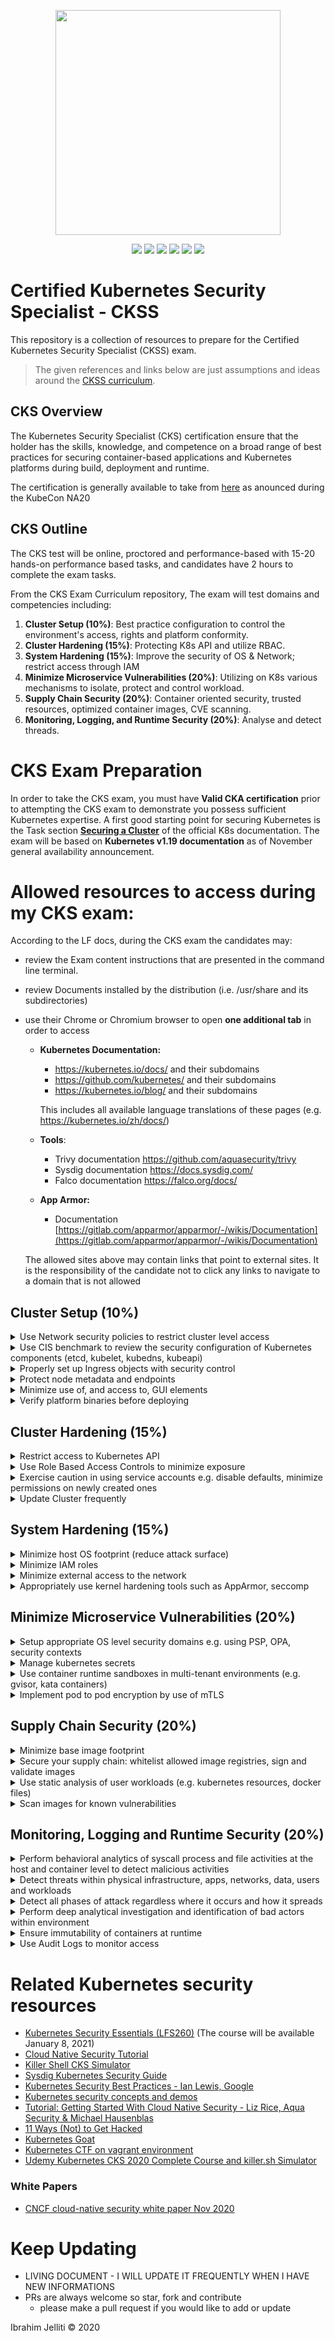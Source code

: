 <p align="center">
  <img width="360" src="kubernetes-security-specialist-logo.png">
</p>
<p align="center">
  <img src="https://img.shields.io/badge/contributions-welcome-brightgreen.svg?style=flat">
  <img src="https://img.shields.io/badge/status-preview-brightgreen?style=flat">
  <img src="https://img.shields.io/github/issues-raw/ijelliti/CKSS-Certified-Kubernetes-Security-Specialist?style=flat">
  
  <img src="https://img.shields.io/github/license/ijelliti/CKSS-Certified-Kubernetes-Security-Specialist?style=flat">
  <img src="https://img.shields.io/github/stars/ijelliti/CKSS-Certified-Kubernetes-Security-Specialist?style=social">
  <img src="https://img.shields.io/github/forks/ijelliti/CKSS-Certified-Kubernetes-Security-Specialist?style=social">
</p>


# Certified Kubernetes Security Specialist - CKSS
This repository is a collection of resources to prepare for the Certified Kubernetes Security Specialist (CKSS) exam.
> The given references and links below are just assumptions and ideas around the [CKSS curriculum](https://github.com/cncf/curriculum/blob/master/CKS_Curriculum_%20v1.19.pdf).

## CKS Overview
The Kubernetes Security Specialist (CKS) certification ensure that the holder has the skills, knowledge, and competence on a broad range of best practices for securing container-based applications and Kubernetes platforms during build, deployment and runtime.

The certification is generally available to take from [here](https://training.linuxfoundation.org/certification/certified-kubernetes-security-specialist/) as anounced during the KubeCon NA20

## CKS Outline
The CKS test will be online, proctored and performance-based with 15-20 hands-on performance based tasks, and candidates have 2 hours to complete the exam tasks.

From the CKS Exam Curriculum repository, The exam will test domains and competencies including:
1. **Cluster Setup (10%)**: Best practice configuration to control the environment's access, rights and platform conformity.
2. **Cluster Hardening (15%)**: Protecting K8s API and utilize RBAC.
3. **System Hardening (15%)**: Improve the security of OS & Network; restrict access through IAM
4. **Minimize Microservice Vulnerabilities (20%)**: Utilizing on K8s various mechanisms to isolate, protect and control workload.
5. **Supply Chain Security (20%)**: Container oriented security, trusted resources, optimized container images, CVE scanning.
6. **Monitoring, Logging, and Runtime Security (20%)**: Analyse and detect threads.

# CKS Exam Preparation

In order to take the CKS exam, you must have **Valid CKA certification** prior to attempting the CKS exam to demonstrate you possess sufficient Kubernetes expertise.
A first good starting point for securing Kubernetes is the Task section [**Securing a Cluster**](https://kubernetes.io/docs/tasks/administer-cluster/securing-a-cluster/) of the official K8s documentation.
The exam will be based on **Kubernetes v1.19 documentation** as of November general availability announcement.
# Allowed resources to access during my CKS exam:
According to the LF docs, during the CKS exam the candidates may:
- review the Exam content instructions that are presented in the command line terminal.
- review Documents installed by the distribution (i.e. /usr/share and its subdirectories)
- use their Chrome or Chromium browser to open **one additional tab** in order to access 
  - **Kubernetes Documentation:**
    - https://kubernetes.io/docs/ and their subdomains
    - https://github.com/kubernetes/ and their subdomains
    - https://kubernetes.io/blog/ and their subdomains
    
    This includes all available language translations of these pages (e.g. https://kubernetes.io/zh/docs/)
  - **Tools**:
    - Trivy documentation https://github.com/aquasecurity/trivy
    - Sysdig documentation https://docs.sysdig.com/
    - Falco documentation https://falco.org/docs/
  - **App Armor:**
    - Documentation [https://gitlab.com/apparmor/apparmor/-/wikis/Documentation](https://gitlab.com/apparmor/apparmor/-/wikis/Documentation)
    
  The allowed sites above may contain links that point to external sites. It is the responsibility of the candidate not to click any links to navigate to a domain that is not allowed

## Cluster Setup (10%)
<details><summary>Use Network security policies to restrict cluster level access</summary>
  
#### Allowed Ressources
* [Network Policies](https://kubernetes.io/docs/concepts/services-networking/network-policies)
* [Securing a Cluster](https://kubernetes.io/docs/tasks/administer-cluster/securing-a-cluster/)
* [Declare Network Policy](https://kubernetes.io/docs/tasks/administer-cluster/declare-network-policy/)
* [Enforcing Network Policies in Kubernetes](https://kubernetes.io/blog/2017/10/enforcing-network-policies-in-kubernetes/)
#### 3rd Party Ressources
* [Get started with Kubernetes network policy](https://docs.projectcalico.org/security/kubernetes-network-policy)
* [kubernetes-network-policy-recipes](https://github.com/ahmetb/kubernetes-network-policy-recipes)
* [Kubernetes Network Policies Best Practices](https://blog.alcide.io/kubernetes-network-policies-best-practices)
* [Exploring Network Policies in Kubernetes](https://banzaicloud.com/blog/network-policy/)
</details>

<details><summary>Use CIS benchmark to review the security configuration of Kubernetes components (etcd, kubelet, kubedns, kubeapi)</summary>
  
#### 3rd Party Ressources
* [CIS benchmark for Kubernetes](https://www.cisecurity.org/benchmark/kubernetes/)
  * The benchmark is not yet available for `Kubernetes 1.19`, but it gives great understanding.
* [What is Center for Internet Security (CIS) Benchmarks](https://docs.microsoft.com/en-us/microsoft-365/compliance/offering-cis-benchmark)
* [Kube-bench](https://github.com/aquasecurity/kube-bench#running-kube-bench): A tool for running Kubernetes CIS Benchmark tests
* [GKE: CIS Benchmarks for etcd & kubelet](https://cloud.google.com/kubernetes-engine/docs/concepts/cis-benchmarks#default-values) 
</summary>
</details>

<details><summary>Properly set up Ingress objects with security control</summary>

#### Allowed Ressources
* [Ingress](https://kubernetes.io/docs/concepts/services-networking/ingress/)
* [Ingress Controllers](https://kubernetes.io/docs/concepts/services-networking/ingress-controllers/)
* [Set up Ingress on Minikube with the NGINX Ingress Controller](https://kubernetes.io/docs/tasks/access-application-cluster/ingress-minikube/)
* [secure an Ingress by specifying a Secret that contains a TLS private key and certificate](https://kubernetes.io/docs/concepts/services-networking/ingress/#tls) 
* [How to deploy NGINX Ingress Controller](https://github.com/kubernetes/ingress-nginx/blob/master/docs/deploy/index.md)
* [TLS/HTTPS](https://github.com/kubernetes/ingress-nginx/blob/master/docs/user-guide/tls.md)
</details>

<details><summary>Protect node metadata and endpoints</summary>

#### Allowed Ressources
* [Restricting cloud metadata API access](https://kubernetes.io/docs/tasks/administer-cluster/securing-a-cluster/#restricting-cloud-metadata-api-access)
* [Kubelet authentication/authorization](https://kubernetes.io/docs/reference/command-line-tools-reference/kubelet-authentication-authorization/)
#### 3rd Party Ressources
* [Kubelet API](https://www.deepnetwork.com/blog/kubernetes/2020/01/13/kubelet-api.html)
* [Setting up secure endpoints in Kubernetes](https://blog.cloud66.com/setting-up-secure-endpoints-in-kubernetes/)
* [GKE Protecting cluster metadata](https://cloud.google.com/kubernetes-engine/docs/how-to/protecting-cluster-metadata)
* [Retrieving EC2 instance metadata](https://docs.aws.amazon.com/AWSEC2/latest/UserGuide/instancedata-data-retrieval.html)
* [EC2 Instance user data](https://docs.aws.amazon.com/AWSEC2/latest/UserGuide/ec2-instance-metadata.html)
</details>

<details><summary>Minimize use of, and access to, GUI elements</summary>

#### Allowed Ressources
* [Web-based Kubernetes User Interface](https://kubernetes.io/docs/tasks/access-application-cluster/web-ui-dashboard/)
* [Dashboard Access control](https://github.com/kubernetes/dashboard/blob/master/docs/user/access-control/README.md)
* [Dashboard Auth](https://github.com/kubernetes/dashboard/blob/master/docs/user/access-control/creating-sample-user.md)
#### 3rd Party Ressources
* [On Securing the Kubernetes Dashboard](https://blog.heptio.com/on-securing-the-kubernetes-dashboard-16b09b1b7aca)
</details>

<details><summary>Verify platform binaries before deploying</summary>
  
#### Allowed Ressources
* [Kubernetes platform binaries](https://github.com/kubernetes/kubernetes/releases)
</details>

## Cluster Hardening (15%)
<details><summary>Restrict access to Kubernetes API</summary>

#### Allowed Ressources
* [Controlling Access to the Kubernetes API](https://kubernetes.io/docs/reference/access-authn-authz/controlling-access/)
* [Certificate Signing Requests: Create Normal User](https://kubernetes.io/docs/reference/access-authn-authz/certificate-signing-requests/#normal-user)
* [Generate cluster certificates (easyrsa, openssl or cfssl)](https://kubernetes.io/docs/concepts/cluster-administration/certificates/)
#### 3rd Party Ressources
* [GKE: Hardening your cluster's security](https://cloud.google.com/anthos/gke/docs/on-prem/how-to/hardening-your-cluster)
* [Kubernetes RBAC and TLS certificates – Kubernetes security guide](https://sysdig.com/blog/kubernetes-security-rbac-tls/)
* [Securing Your Kubernetes API Server](https://tufin.medium.com/protecting-your-kubernetes-api-server-5eefeea4cf8a)
</details>

<details><summary>Use Role Based Access Controls to minimize exposure</summary>

#### Allowed Ressources
* [Using RBAC Authorization](https://kubernetes.io/docs/reference/access-authn-authz/rbac/)
* [Authorization modes for Kubernetes API server](https://kubernetes.io/docs/reference/access-authn-authz/authorization/#authorization-modules)
#### 3rd Party Ressources
* [Site for Kubernetes RBAC](https://rbac.dev/)
* [Understand Role-Based Access Control in Kubernetes](https://www.youtube.com/watch?v=G3R24JSlGjY)
* [RBAC Study Guide](https://github.com/David-VTUK/CKA-StudyGuide/blob/master/RevisionTopics/Part-5-Security.md)
</details>

<details><summary>Exercise caution in using service accounts e.g. disable defaults, minimize permissions on newly created ones</summary>
  
#### Allowed Ressources
* [Managing Service Accounts](https://kubernetes.io/docs/reference/access-authn-authz/service-accounts-admin/)
* [Default roles and role bindings](https://kubernetes.io/docs/reference/access-authn-authz/rbac/#default-roles-and-role-bindings)
* [Authorization Modes](https://kubernetes.io/docs/reference/access-authn-authz/authorization/#authorization-modules)
* [Configure Service Accounts for Pods](https://kubernetes.io/docs/tasks/configure-pod-container/configure-service-account/)
* [Kubernetes should not mount default service account credentials by default](https://github.com/kubernetes/kubernetes/issues/57601)
#### 3rd Party Ressources
* [Kubernetes: Creating Service Accounts and Kubeconfigs](https://docs.armory.io/docs/armory-admin/manual-service-account/)
* [Kubernetes Access Control: Exploring Service Accounts](https://thenewstack.io/kubernetes-access-control-exploring-service-accounts/)
* [Disable default service account by deployments in Kubernetes](https://stackoverflow.com/questions/52583497/how-to-disable-the-use-of-a-default-service-account-by-a-statefulset-deployments)
* [Securing Kubernetes Clusters by Eliminating Risky Permissions](https://www.cyberark.com/resources/threat-research-blog/securing-kubernetes-clusters-by-eliminating-risky-permissions)
* [Understand Role Based Access Control in Kubernetes](https://www.youtube.com/watch?v=G3R24JSlGjY)
</details>

<details><summary>Update Cluster frequently</summary>
  
#### Allowed Ressources
* [Update Kubernetes frequently](https://kubernetes.io/docs/reference/setup-tools/kubeadm/kubeadm-upgrade/)
</details>

## System Hardening (15%)
<details><summary>Minimize host OS footprint (reduce attack surface)</summary>

#### Allowed Ressources
* [Preventing containers from loading unwanted kernel modules](https://kubernetes.io/docs/tasks/administer-cluster/securing-a-cluster/#preventing-containers-from-loading-unwanted-kernel-modules)
#### 3rd Party Ressources
* [Reduce Kubernetes Attack Surfaces](https://blog.sonatype.com/kubesecops-kubernetes-security-practices-you-should-follow#:~:text=Reduce%20Kubernetes%20Attack%20Surfaces)
* [distribution independent linux](https://www.cisecurity.org/benchmark/distribution_independent_linux/)
* [CIS Benchmark Ubuntu Linux](https://www.cisecurity.org/benchmark/ubuntu_linux/)
* [CIS Benchmark RedHat](https://www.cisecurity.org/benchmark/red_hat_linux/)
* [CIS Benchmark Debian](https://www.cisecurity.org/benchmark/debian_linux/)
* [CIS Benchmark Centos](https://www.cisecurity.org/benchmark/centos_linux/)
* [CIS Benchmark SUSE](https://www.cisecurity.org/benchmark/suse_linux/)
* [CIS Benchmark Oracle](https://www.cisecurity.org/benchmark/oracle_linux/)
</details>

<details><summary>Minimize IAM roles</summary>

#### 3rd Party Ressources
* [What is the Principle of Least Privilege (POLP)?](https://digitalguardian.com/blog/what-principle-least-privilege-polp-best-practice-information-security-and-compliance)
* [IAM Grant least privilege](https://docs.aws.amazon.com/IAM/latest/UserGuide/best-practices.html#grant-least-privilege)
</details>

<details><summary>Minimize external access to the network</summary>

#### Allowed Ressources
* [K8s quotas (services.loadbalancers)](https://kubernetes.io/docs/concepts/policy/resource-quotas/)
* [Restrict Access For LoadBalancer Service](https://v1-17.docs.kubernetes.io/docs/tasks/access-application-cluster/configure-cloud-provider-firewall/#restrict-access-for-loadbalancer-service)
* [Admission control plugin: ResourceQuota](https://github.com/kubernetes/community/blob/master/contributors/design-proposals/resource-management/admission_control_resource_quota.md)
#### 3rd Party Ressources
* [Secure hosts with OS-level firewall (ufw)](https://help.replicated.com/community/t/managing-firewalls-with-ufw-on-kubernetes/230)
* [Configure firewall with ufw](https://www.linode.com/docs/security/firewalls/configure-firewall-with-ufw/)
* [Use security groups to secure network (Azure)](https://docs.microsoft.com/en-us/azure/aks/concepts-security#azure-network-security-groups)
* [Amazon EKS security group considerations](https://docs.aws.amazon.com/eks/latest/userguide/sec-group-reqs.html)
* [Amazon EC2 security groups for Linux instances](https://docs.aws.amazon.com/AWSEC2/latest/UserGuide/ec2-security-groups.html)
</details>

<details><summary>Appropriately use kernel hardening tools such as AppArmor, seccomp</summary>

#### Allowed Ressources
* [Restrict a Container's Access to Resources with AppArmor](https://kubernetes.io/docs/tutorials/clusters/apparmor/)
* [Restrict a Container's Syscalls with Seccomp](https://kubernetes.io/docs/tutorials/clusters/seccomp/)
#### 3rd Party Ressources
* [Kubernetes Hardening Best Practices](https://www.sumologic.com/kubernetes/security/#security-best-practices)
* [Container Security: Fundamental Technology Concepts that Protect Containerized Application by Liz Rice](https://cdn2.hubspot.net/hubfs/1665891/Assets/Container%20Security%20by%20Liz%20Rice%20-%20OReilly%20Apr%202020.pdf)
</details>

## Minimize Microservice Vulnerabilities (20%)
<details><summary>Setup appropriate OS level security domains e.g. using PSP, OPA, security contexts</summary>

#### Allowed Ressources
* [Pod Security Policies](https://kubernetes.io/docs/concepts/policy/pod-security-policy/)
* [Configure a Security Context for a Pod or Container](https://kubernetes.io/docs/tasks/configure-pod-container/security-context/)
* [OPA Gatekeeper: Policy and Governance for Kubernetes](https://kubernetes.io/blog/2019/08/06/opa-gatekeeper-policy-and-governance-for-kubernetes/)
* [Kubernetes security context, security policy, and network policy – Kubernetes security guide (part 2)](https://sysdig.com/blog/kubernetes-security-psp-network-policy/)

#### 3rd Party Ressources
* [Open Policy Agent Introduction](https://www.youtube.com/watch?v=Yup1FUc2Qn0)
* [Enforce policies on Kubernetes objects with OPA](https://www.openpolicyagent.org/docs/v0.12.2/kubernetes-admission-control/)
* [Pod Security Policy](https://blog.alcide.io/pod-security-policy)
</details>

<details><summary>Manage kubernetes secrets</summary>

#### Allowed Ressources
* [Kubernetes Secrets](https://kubernetes.io/docs/concepts/configuration/secret/)
* [Encrypting Secret Data at Rest](https://kubernetes.io/docs/tasks/administer-cluster/encrypt-data/)
* [Using a KMS provider for data encryption](https://kubernetes.io/docs/tasks/administer-cluster/kms-provider/)
#### 3rd Party Ressources
* [katacoda lab around Secrets](https://www.katacoda.com/courses/kubernetes/managing-secrets)
* [Managing Secrets in Kubernetes](https://www.weave.works/blog/managing-secrets-in-kubernetes)
* [Secrets Store CSI driver](https://github.com/kubernetes-sigs/secrets-store-csi-driver)
</details>

<details><summary>Use container runtime sandboxes in multi-tenant environments (e.g. gvisor, kata containers)</summary>

#### Allowed Ressources
* [container runtime](https://kubernetes.io/docs/concepts/containers/runtime-class/)
* [container runtime sandboxes examples](https://github.com/kubernetes/enhancements/blob/master/keps/sig-node/585-runtime-class/README.md#examples)
* [Enforce tenant isolation (Limit Ranges, Quotas, PSPs) with Policies](https://kubernetes.io/docs/concepts/policy/)
* [Affinity and anti-affinity](https://kubernetes.io/docs/concepts/scheduling-eviction/assign-pod-node/#affinity-and-anti-affinity)
#### 3rd Party Ressources
* [What is gVisor?](https://gvisor.dev/docs/)
* [Cluster multi-tenancy](https://cloud.google.com/kubernetes-engine/docs/concepts/multitenancy-overview)
* [Use gVisor to run Kubernetes pods](https://gvisor.dev/docs/user_guide/quick_start/kubernetes/)
* [Implementing secure Containers using Google’s gVisor](https://thenewstack.io/how-to-implement-secure-containers-using-googles-gvisor/)
* [Kata containers and Kubernetes: How they fit together?](https://platform9.com/blog/kata-containers-docker-and-kubernetes-how-they-all-fit-together/)
* [How to use Kata Containers with Kubernetes?](https://github.com/kata-containers/documentation/blob/master/how-to/how-to-use-k8s-with-cri-containerd-and-kata.md)
</details>

<details><summary>Implement pod to pod encryption by use of mTLS</summary>
  
#### Allowed Ressources
* [Manage TLS Certificates in a Cluster](https://kubernetes.io/docs/tasks/tls/managing-tls-in-a-cluster/)
#### 3rd Party Ressources
* [Secure communication between services in Istio with mutual TLS](https://developer.ibm.com/technologies/containers/tutorials/istio-security-mtls/)
* [Mutual TLS Authentication (mTLS) De-Mystified](https://codeburst.io/mutual-tls-authentication-mtls-de-mystified-11fa2a52e9cf)
* [Traffic encryption using mTLS](https://www.istioworkshop.io/11-security/01-mtls/)
* [Using Istio to improve end-to-end security](https://istio.io/latest/blog/2017/0.1-auth/)
* [Linerd: automatic mtls](https://linkerd.io/2/features/automatic-mtls/)
</details>

## Supply Chain Security (20%)

<details><summary>Minimize base image footprint</summary>

#### 3rd Party Ressources
* [Why build small container images in Kubernetes](https://cloud.google.com/blog/products/gcp/kubernetes-best-practices-how-and-why-to-build-small-container-images)
* [Use the smallest base image possible](https://cloud.google.com/solutions/best-practices-for-building-containers#build-the-smallest-image-possible)
* [7 best practices for building containers](https://cloud.google.com/blog/products/gcp/7-best-practices-for-building-containers)
* [distroless containers](https://github.com/GoogleContainerTools/distroless)
* [Docker multi-stage builds](https://docs.docker.com/develop/develop-images/multistage-build/)
* [Tips to Reduce Docker Image Sizes](https://hackernoon.com/tips-to-reduce-docker-image-sizes-876095da3b34)
* [3 simple tricks for smaller Docker images](https://learnk8s.io/blog/smaller-docker-images)
</details>

<details><summary>Secure your supply chain: whitelist allowed image registries, sign and validate images</summary>

#### Allowed Ressources
* [Using Admission Controllers](https://kubernetes.io/docs/reference/access-authn-authz/admission-controllers/)
* [Dynamic Admission Control](https://kubernetes.io/docs/reference/access-authn-authz/extensible-admission-controllers/)
* [A Guide to Kubernetes Admission Controllers](https://kubernetes.io/blog/2019/03/21/a-guide-to-kubernetes-admission-controllers/)
* [Ensure images only from approved sources are run](https://github.com/kubernetes/kubernetes/issues/22888)
#### 3rd Party Ressources
* [Content trust in Docker](https://docs.docker.com/engine/security/trust/content_trust/)
* [How to reject docker registries in Kubernetes?](https://stackoverflow.com/questions/54463125/how-to-reject-docker-registries-in-kubernetes)
* [Restrict pulling images from Registry](https://www.openpolicyagent.org/docs/latest/kubernetes-primer/)
* [Container image signatures in Kubernetes](https://medium.com/sse-blog/container-image-signatures-in-kubernetes-19264ac5d8ce)
</details>

<details><summary>Use static analysis of user workloads (e.g. kubernetes resources, docker files)</summary>

#### Allowed Ressources
* [11 Ways (Not) to Get Hacked: statically-analyse-yaml](https://kubernetes.io/blog/2018/07/18/11-ways-not-to-get-hacked/#7-statically-analyse-yaml)

#### 3rd Party Ressources
* [Trivy](https://github.com/aquasecurity/trivy)
* [Static analysis with Clair](https://github.com/quay/clair)
* [Static analysis with Kube-score](https://kube-score.com/)
* [kubehunter](https://github.com/aquasecurity/kube-hunter)
* [kubesec](https://kubesec.io/)
* [Kubernetes static code analysis with Checkov](https://bridgecrew.io/blog/kubernetes-static-code-analysis-with-checkov/)
</details>

<details><summary>Scan images for known vulnerabilities</summary>
  
#### 3rd Party Ressources
* [Trivy](https://github.com/aquasecurity/trivy)
</details>

## Monitoring, Logging and Runtime Security (20%)

<details><summary>Perform behavioral analytics of syscall process and file activities at the host and container level to detect malicious activities</summary>

#### Allowed Ressources
* [Restrict a Container's Syscalls with Seccomp](https://kubernetes.io/docs/tutorials/clusters/seccomp/)
* [Auditing with Falco (Obsoledted)](https://v1-16.docs.kubernetes.io/docs/tasks/debug-application-cluster/falco/)
* [How to detect a Kubernetes vulnerability using Falco](https://sysdig.com/blog/how-to-detect-kubernetes-vulnerability-cve-2019-11246-using-falco/)
#### 3rd Party Ressources
* [Kubernetes Security monitoring at scale](https://medium.com/@SkyscannerEng/kubernetes-security-monitoring-at-scale-with-sysdig-falco-a60cfdb0f67a)
</details>

<details><summary>Detect threats within physical infrastructure, apps, networks, data, users and workloads</summary>

#### 3rd Party Ressources
* [Common Kubernetes config security threats](https://www.cncf.io/blog/2020/08/07/common-kubernetes-config-security-threats/)
* [A guidance on Kubernetes threat modeling](https://www.trendmicro.com/vinfo/us/security/news/virtualization-and-cloud/guidance-on-kubernetes-threat-modeling)
* [Threat matrix for Kubernetes](https://www.microsoft.com/security/blog/2020/04/02/attack-matrix-kubernetes/)
</details>

<details><summary>Detect all phases of attack regardless where it occurs and how it spreads</summary>

#### 3rd Party Ressources
* [Investigating Kubernetes attack scenarios in Threat Stack](https://www.threatstack.com/blog/kubernetes-attack-scenarios-part-1)
* [Anatomy of a Kubernetes attack – How untrusted Docker images fails us](https://www.optiv.com/explore-optiv-insights/source-zero/anatomy-kubernetes-attack-how-untrusted-docker-images-fail-us)
* [Investigating Kubernetes Attack Scenarios in Threat Stack (part 1)](https://www.threatstack.com/blog/kubernetes-attack-scenarios-part-1)
* [The seven phases of a cyber attack](https://www.dnvgl.com/article/the-seven-phases-of-a-cyber-attack-118270)
* [Threat matrix for Kubernetes](https://www.microsoft.com/security/blog/2020/04/02/attack-matrix-kubernetes/)
* [MITRE ATT&CK framework for container runtime security with Falco](https://sysdig.com/blog/mitre-attck-framework-for-container-runtime-security-with-sysdig-falco/)
* [Mitigating Kubernetes attacks](https://www.youtube.com/watch?v=HWv8ZKLCawM)
</details>

<details><summary>Perform deep analytical investigation and identification of bad actors within environment</summary>

#### 3rd Party Ressources
* [Kubernetes security 101: Risks and Best practices](https://www.stackrox.com/post/2020/05/kubernetes-security-101/)
</details>

<details><summary>Ensure immutability of containers at runtime</summary>

#### Allowed Ressources
* ["ReadOnlyRootFilesystem" (securityContext, PSP)](https://kubernetes.io/docs/concepts/policy/pod-security-policy/#volumes-and-file-systems)
* ["readOnly" volume mount](https://kubernetes.io/docs/concepts/policy/pod-security-policy/#volumes-and-file-systems)
* [Principles of Container-based Application Design](https://kubernetes.io/blog/2018/03/principles-of-container-app-design/)
#### 3rd Party Ressources
* [Leverage Kubernetes to ensure that containers are immutable](https://access.redhat.com/documentation/en-us/red_hat_enterprise_linux_atomic_host/7/html/container_security_guide/keeping_containers_fresh_and_updateable#leveraging_kubernetes_and_openshift_to_ensure_that_containers_are_immutable)
* [Why I think we should all use immutable Docker images](https://medium.com/sroze/why-i-think-we-should-all-use-immutable-docker-images-9f4fdcb5212f)
* [With immutable infrastructure, your systems can rise from the dead](https://techbeacon.com/enterprise-it/immutable-infrastructure-your-systems-can-rise-dead)
</details>

<details><summary>Use Audit Logs to monitor access</summary>

#### Allowed Ressources
* [Kubernetes Audit](https://kubernetes.io/docs/tasks/debug-application-cluster/audit/)
* [Kubernetes Audit logging](https://docs.sysdig.com/en/kubernetes-audit-logging.html)

#### 3rd Party Ressources
* [How to monitor Kubernetes audit logs?](https://www.datadoghq.com/blog/monitor-kubernetes-audit-logs/)
* [Kubernetes Audit: Making Log Auditing a Viable Practice Again](https://blog.alcide.io/kubernetes-audit-making-log-auditing-a-viable-practice-again)
</details>

# Related Kubernetes security resources
* [Kubernetes Security Essentials (LFS260)](https://training.linuxfoundation.org/training/kubernetes-security-essentials-lfs260/) (The course will be available January 8, 2021)
* [Cloud Native Security Tutorial](https://tutorial.kubernetes-security.info/)
* [Killer Shell CKS Simulator](https://killer.sh/cks)
* [Sysdig Kubernetes Security Guide](https://sysdig.com/resources/ebooks/kubernetes-security-guide/)
* [Kubernetes Security Best Practices - Ian Lewis, Google](https://youtu.be/wqsUfvRyYpw)
* [Kubernetes security concepts and demos](https://youtu.be/VjlvS-qiz_U)
* [Tutorial: Getting Started With Cloud Native Security - Liz Rice, Aqua Security & Michael Hausenblas](https://youtu.be/MisS3wSds40)
* [11 Ways (Not) to Get Hacked](https://kubernetes.io/blog/2018/07/18/11-ways-not-to-get-hacked/)
* [Kubernetes Goat](https://github.com/madhuakula/kubernetes-goat)
* [Kubernetes CTF on vagrant environment](https://github.com/NodyHub/k8s-ctf-rocks)
* [Udemy Kubernetes CKS 2020 Complete Course and killer.sh Simulator](https://www.udemy.com/course/certified-kubernetes-security-specialist/)
### White Papers
* [CNCF cloud-native security white paper Nov 2020](https://github.com/cncf/sig-security/blob/master/security-whitepaper/CNCF_cloud-native-security-whitepaper-Nov2020.pdf)

# Keep Updating
* LIVING DOCUMENT - I WILL UPDATE IT FREQUENTLY WHEN I HAVE NEW INFORMATIONS
* PRs are always welcome so star, fork and contribute
  * please make a pull request if you would like to add or update 


Ibrahim Jelliti © 2020

